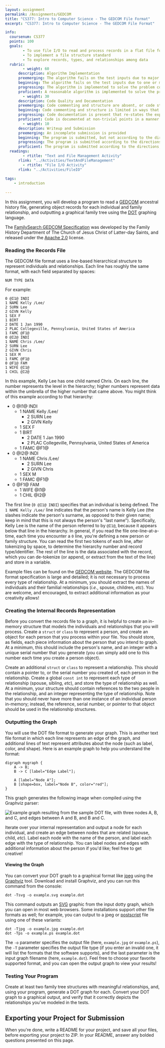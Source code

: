 ```yaml
---
layout: assignment
permalink: /Assignments/GEDCOM
title: "CS377: Intro to Computer Science - The GEDCOM File Format"
excerpt: "CS377: Intro to Computer Science - The GEDCOM File Format"

info:
  coursenum: CS377
  points: 100
  goals:
        - To use file I/O to read and process records in a flat file format
        - To implement a file structure standard
        - To explore records, types, and relationships among data
  rubric:
        - weight: 60
      description: Algorithm Implementation
      preemerging: The algorithm fails on the test inputs due to major issues, or the program fails to compile and/or run
      beginning: The algorithm fails on the test inputs due to one or more minor issues
      progressing: The algorithm is implemented to solve the problem correctly according to given test inputs, but would fail if executed in a general case due to a minor issue or omission in the algorithm design or implementation
      proficient: A reasonable algorithm is implemented to solve the problem which correctly solves the problem according to the given test inputs, and would be reasonably expected to solve the problem in the general case
        - weight: 30
      description: Code Quality and Documentation
      preemerging: Code commenting and structure are absent, or code structure departs significantly from best practice, and/or the code departs significantly from the style guide
      beginning: Code commenting and structure is limited in ways that reduce the readability of the program, and/or there are minor departures from the style guide
      progressing: Code documentation is present that re-states the explicit code definitions, and/or code is written that mostly adheres to the style guide
      proficient: Code is documented at non-trivial points in a manner that enhances the readability of the program, and code is written according to the style guide
        - weight: 10
      description: Writeup and Submission
      preemerging: An incomplete submission is provided
      beginning: The program is submitted, but not according to the directions in one or more ways (for example, because it is lacking a readme writeup or missing answers to written questions)
      progressing: The program is submitted according to the directions with a minor omission or correction needed, including a readme writeup describing the solution and answering nearly all questions posed in the instructions
      proficient: The program is submitted according to the directions, including a readme writeup describing the solution and answering all questions posed in the instructions
  readings:
        - rtitle: "Text and File Management Activity"
      rlink: "../Activities/TextAndFileManagement" 
        - rtitle: "File I/O Activity"
      rlink: "../Activities/FileIO"    
      
tags:
    - introduction
  
---
```


In this assignment, you will develop a program to read a [GEDCOM](https://en.wikipedia.org/wiki/GEDCOM) ancestral history file, generating object records for each individual and family relationship, and outputting a graphical family tree using the [DOT](https://graphviz.org/doc/info/lang.html) graphing language.

The [FamilySearch GEDCOM Specification](https://gedcom.io/specifications/FamilySearchGEDCOMv7.html) was developed by the Family History Department of The Church of Jesus Christ of Latter-day Saints, and released under the [Apache 2.0](http://www.apache.org/licenses/LICENSE-2.0) license.

### Reading the Records File

The GEDCOM file format uses a line-based hierarchical structure to represent individuals and relationships.  Each line has roughly the same format, with each field separated by spaces:

```
NUM TYPE DATA
```

For example:

```
0 @I1@ INDI
1 NAME Kelly /Lee/
2 SURN Lee
2 GIVN Kelly
1 SEX F
1 BIRT
2 DATE 1 Jan 1990
2 PLAC Collegeville, Pennsylvania, United States of America
1 FAMC @F1@
0 @I2@ INDI
1 NAME Chris /Lee/
2 SURN Lee
2 GIVN Chris
1 SEX M
1 FAMC @F1@
0 @F1@ FAM
1 WIFE @I1@
1 CHIL @I2@
```

In this example, Kelly Lee has one child named Chris.  On each line, the number represents the level in the hierarchy; higher numbers represent data within the umbrella of the higher number that came above.  You might think of this example according to that hierarchy:

- 0 @I1@ INDI
    - 1 NAME Kelly /Lee/
        - 2 SURN Lee
        - 2 GIVN Kelly
    - 1 SEX F
    - 1 BIRT
        - 2 DATE 1 Jan 1990
        - 2 PLAC Collegeville, Pennsylvania, United States of America
    - 1 FAMC @F1@
- 0 @I2@ INDI
    - 1 NAME Chris /Lee/
        - 2 SURN Lee
        - 2 GIVN Chris
    - 1 SEX M
    - 1 FAMC @F1@
- 0 @F1@ FAM
    - 1 WIFE @I1@
    - 1 CHIL @I2@
  
The first line (`0 @I1@ INDI`) specifies that an individual is being defined.  The `1 NAME Kelly /Lee/` line indicates that the person's name is Kelly Lee (the slashes indicate the person's surname, as opposed to their given name; keep in mind that this is not always the person's "last name").  Specifically, Kelly Lee is the name of the person referred to by `@I1@`, because it appears below that line in the hierarchy.  In general, if you read the file one-line-at-a-time, each time you encounter a `0` line, you're defining a new person or family structure.  You can read the first two tokens of each line, after tokenizing by space, to determine the hierarchy number and record type/identifier.  The rest of the line is the data associated with the record, which you can de-tokenize (or append, or extract from the text of the line) and store in a variable.

Example files can be found on the [GEDCOM website](https://www.gedcom.org/samples.html).  The GEDCOM file format specification is large and detailed; it is not necessary to process every type of relationship.  At a minimum, you should extract the names of individuals and their familial relationships (*i.e.*, spouse, children, *etc*).  You are welcome, and encouraged, to extract additional information as your creativity allows!

### Creating the Internal Records Representation

Before you convert the records file to a graph, it is helpful to create an in-memory structure that models the individuals and relationships that you will process.  Create a `struct` or `class` to represent a person, and create an object for each person that you process within your file.  You should store, as fields, each piece information about the person that you intend to graph.  At a minimum, this should include the person's name, and an integer with a unique serial number that you generate (you can simply add one to this number each time you create a person object).  

Create an additional `struct` or `class` to represent a relationship.  This should contain a pointer to, or the serial number you created of, each person in the relationship.  Create a global `const int` to represent each type of relationship (spouse, sibling, *etc*), and store the type of relationship as well.  At a minimum, your structure should contain references to the two people in the relationship, and an integer representing the type of relationship.  Note that you should never have more than one instance of an individual person in-memory; instead, the reference, serial number, or pointer to that object should be used in the relationship structures.

### Outputting the Graph

You will use the DOT file format to generate your graph.  This is another text file format in which each line represents an edge of the graph, and additional lines of text represent attributes about the node (such as label, color, and shape).  Here is an example graph to help you understand the format:

```
digraph mygraph {
    A -> B;
    B -> C [label="Edge Label"];

    A [label="Node A"];
    B [shape=box, label="Node B", color="red"];
}
```

This graph generates the following image when compiled using the Graphviz parser:

![Example graph resulting from the sample DOT file, with three nodes A, B, and C, and edges between A and B, and B and C.](../images/asmt-gedcom/example.jpg)

Iterate over your internal representation and output a node for each individual, and create an edge between nodes that are related (spouse, child, *etc*).  Label each node with the name of the person, and label each edge with the type of relationship.  You can label nodes and edges with additional information about the person if you'd like; feel free to get creative!

#### Viewing the Graph

You can convert your DOT graph to a graphical format like [jpeg](https://en.wikipedia.org/wiki/JPEG) using the [Graphviz](https://graphviz.org/download/) tool.  Download and install Graphviz, and you can run this command from the console:

```
dot -Tsvg -o example.svg example.dot
```

This command outputs an [SVG](https://en.wikipedia.org/wiki/Scalable_Vector_Graphics) graphic from the input dotty graph, which you can open in most web browsers.  Some installations support other file formats as well; for example, you can output to a jpeg or [postscript](https://en.wikipedia.org/wiki/PostScript) file using one of these variants:

```
dot -Tjpg -o example.jpg example.dot
dot -Tps -o example.ps example.dot
```

The `-o` parameter specifies the output file (here, `example.jpg` or `example.ps`), the `-T` parameter specifies the output file type (if you enter an invalid one, it will list the formats that the software supports), and the last parameter is the input graph filename (here, `example.dot`).  Feel free to choose your favorite supported format, and you can open the output graph to view your results!

### Testing Your Program

Create at least two family tree structures with meaningful relationships, and, using your program, generate a DOT graph for each.  Convert your DOT graph to a graphical output, and verify that it correctly depicts the relationships you've modeled in the tests.

## Exporting your Project for Submission

When you're done, write a README for your project, and save all your files, before exporting your project to ZIP.  In your README, answer any bolded questions presented on this page.  